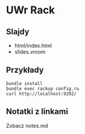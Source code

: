 # UWr Rack

## Slajdy

  * html/index.html
  * slides.vroom

## Przykłady

    bundle install
    bundle exec rackup config.ru
    curl http://localhost:9292/

## Notatki z linkami

  Zobacz notes.md

